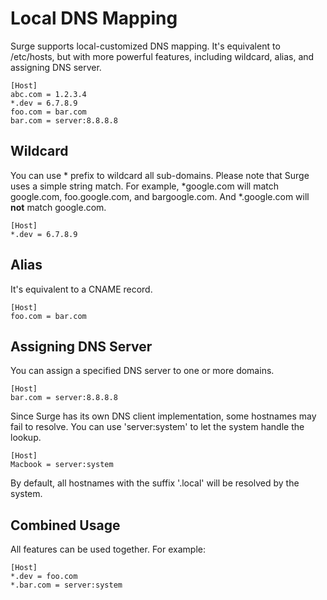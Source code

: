 # Local DNS Mapping

Surge supports local-customized DNS mapping. It's equivalent to /etc/hosts, but with more powerful features, including wildcard, alias, and assigning DNS server.

```
[Host]
abc.com = 1.2.3.4
*.dev = 6.7.8.9
foo.com = bar.com
bar.com = server:8.8.8.8
```

## Wildcard

You can use \* prefix to wildcard all sub-domains. Please note that Surge uses a simple string match. For example, \*google.com will match google.com, foo.google.com, and bargoogle.com. And \*.google.com will **not** match google.com.

```
[Host]
*.dev = 6.7.8.9
```

## Alias

It's equivalent to a CNAME record.

```
[Host]
foo.com = bar.com
```

## Assigning DNS Server

You can assign a specified DNS server to one or more domains.

```
[Host]
bar.com = server:8.8.8.8
```

Since Surge has its own DNS client implementation, some hostnames may fail to resolve. You can use 'server:system' to let the system handle the lookup.

```
[Host]
Macbook = server:system
```

By default, all hostnames with the suffix '.local' will be resolved by the system.

## Combined Usage

All features can be used together. For example:

```
[Host]
*.dev = foo.com
*.bar.com = server:system
```


